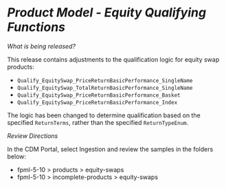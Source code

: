 # *Product Model - Equity Qualifying Functions*

_What is being released?_

This release contains adjustments to the qualification logic for equity swap products:

- `Qualify_EquitySwap_PriceReturnBasicPerformance_SingleName`
- `Qualify_EquitySwap_TotalReturnBasicPerformance_SingleName`
- `Qualify_EquitySwap_PriceReturnBasicPerformance_Basket`
- `Qualify_EquitySwap_PriceReturnBasicPerformance_Index`

The logic has been changed to determine qualification based on the specified `ReturnTerms`, rather than the specified `ReturnTypeEnum`. 

_Review Directions_

In the CDM Portal, select Ingestion and review the samples in the folders below:

- fpml-5-10 > products > equity-swaps
- fpml-5-10 > incomplete-products > equity-swaps

